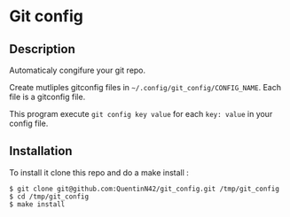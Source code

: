 # Git config

## Description
Automaticaly congifure your git repo.

Create mutliples gitconfig files in `~/.config/git_config/CONFIG_NAME`.
Each file is a gitconfig file.

This program execute `git config key value` for each `key: value` in your config file.

## Installation
To install it clone this repo and do a make install :
```shell
$ git clone git@github.com:QuentinN42/git_config.git /tmp/git_config
$ cd /tmp/git_config
$ make install
```
